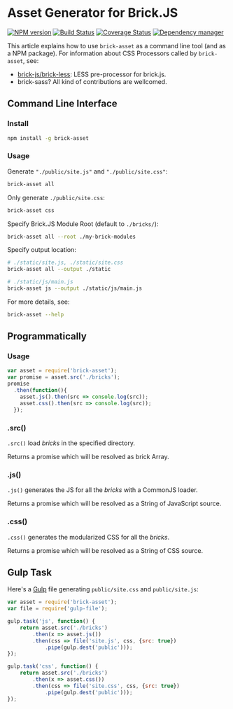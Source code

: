 # Asset Generator for Brick.JS

[![NPM version](https://img.shields.io/npm/v/brick-asset.svg?style=flat)](https://www.npmjs.org/package/brick-asset)
[![Build Status](https://travis-ci.org/brick-js/brick-asset.svg?branch=master)](https://travis-ci.org/brick-js/brick-asset)
[![Coverage Status](https://coveralls.io/repos/github/brick-js/brick-asset/badge.svg?branch=master)](https://coveralls.io/github/brick-js/brick-asset?branch=master)
[![Dependency manager](https://david-dm.org/brick-js/brick-asset.png)](https://david-dm.org/brick-js/brick-asset)

This article explains how to use `brick-asset` as a command line tool
(and as a NPM package).
For information about CSS Processors called by `brick-asset`, see:

* [brick-js/brick-less][brick-less]: LESS pre-processor for brick.js.
* brick-sass? All kind of contributions are wellcomed.

## Command Line Interface

### Install

```bash
npm install -g brick-asset
```

### Usage

Generate `"./public/site.js"` and `"./public/site.css"`:

```bash
brick-asset all
```

Only generate `./public/site.css`:

```bash
brick-asset css
```

Specify Brick.JS Module Root (default to `./bricks/`):

```bash
brick-asset all --root ./my-brick-modules
```

Specify output location:

```bash
# ./static/site.js, ./static/site.css
brick-asset all --output ./static

# ./static/js/main.js
brick-asset js --output ./static/js/main.js
```

For more details, see:

```bash
brick-asset --help
```

## Programmatically

### Usage

```javascript
var asset = require('brick-asset');
var promise = asset.src('./bricks');
promise
  .then(function(){
    asset.js().then(src => console.log(src));
    asset.css().then(src => console.log(src));
  });
```

### .src()

`.src()` load *bricks* in the specified directory. 

Returns a promise which will be resolved as brick Array.

### .js()

`.js()` generates the JS for all the *bricks* with a CommonJS loader.

Returns a promise which will be resolved as a String of JavaScript source.

### .css()

`.css()` generates the modularized CSS for all the *bricks*.

Returns a promise which will be resolved as a String of CSS source.

## Gulp Task

Here's a [Gulp][gulp] file generating `public/site.css` and `public/site.js`:

```javascript
var asset = require('brick-asset');
var file = require('gulp-file');

gulp.task('js', function() {
    return asset.src('./bricks')
        .then(x => asset.js())
        .then(css => file('site.js', css, {src: true})
            .pipe(gulp.dest('public')));
});

gulp.task('css', function() {
    return asset.src('./bricks')
        .then(x => asset.css())
        .then(css => file('site.css', css, {src: true})
            .pipe(gulp.dest('public')));
});
```

[brick-less]: https://github.com/brick-js/brick-less
[gulp]: http://gulpjs.com/
